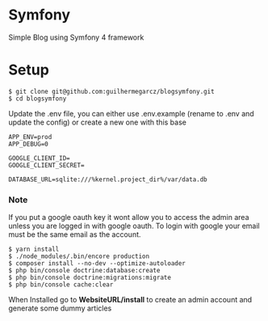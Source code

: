 # Symfony
Simple Blog using Symfony 4 framework

# Setup
```shell script
$ git clone git@github.com:guilhermegarcz/blogsymfony.git
$ cd blogsymfony
```
Update the .env file, you can either use .env.example (rename to .env and update the config) or create a new one with this base
```dotenv
APP_ENV=prod
APP_DEBUG=0

GOOGLE_CLIENT_ID=
GOOGLE_CLIENT_SECRET=

DATABASE_URL=sqlite:///%kernel.project_dir%/var/data.db
```
### Note
If you put a google oauth key it wont allow you to access the admin area unless you are logged in with google oauth.
To login with google your email must be the same email as the account.

```shell script
$ yarn install
$ ./node_modules/.bin/encore production
$ composer install --no-dev --optimize-autoloader
$ php bin/console doctrine:database:create
$ php bin/console doctrine:migrations:migrate
$ php bin/console cache:clear
```

When Installed go to __WebsiteURL/install__ to create an admin account and generate some dummy articles
